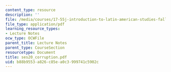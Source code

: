 ```yaml
---
content_type: resource
description: ''
file: /media/courses/17-55j-introduction-to-latin-american-studies-fall-2006/b88b9553a826c85ea0c3999741c5902c_ses20_corruption.pdf
file_type: application/pdf
learning_resource_types:
- Lecture Notes
ocw_type: OCWFile
parent_title: Lecture Notes
parent_type: CourseSection
resourcetype: Document
title: ses20_corruption.pdf
uid: b88b9553-a826-c85e-a0c3-999741c5902c
---
```

